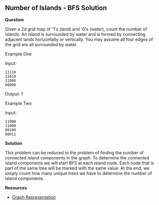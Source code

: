 <h2>Number of Islands - BFS Solution</h2>

**Question**

Given a 2d grid map of '1's (land) and '0's (water), count the number of
islands. An island is surrounded by water and is formed by connecting
adjacent lands horizontally or vertically. You may assume all four edges of
the grid are all surrounded by water.

Example One
 
Input:

    11110 
    11010 
    11000
    00000
 
 Output: 1
 
Example Two 

Input: 
 
    11000 
    11000 
    00100
    00011

**Solution**

This problem can be reduced to the problem of finding the number of connected island components in the graph.
To determine the connected island components we will start BFS at each island node. Each node that is part of the same tree will be marked with the same value. At the end, we simply count how many unique trees we have to determine the number of island components.

**Resources**

- [Graph Representation](https://www.geeksforgeeks.org/graph-and-its-representations/)